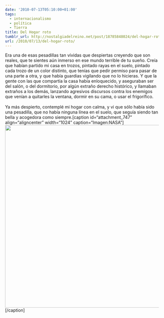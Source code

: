 ```yaml
---
date: '2010-07-13T05:10:00+01:00'
tags:
  - internacionalismo
  - política
  - Tierra
title: Del Hogar roto
tumblr_url: http://nostalgiadelreino.net/post/18785848024/del-hogar-roto
url: /2010/07/13/del-hogar-roto/
---
```


<p>Era una de esas pesadillas tan vívidas que despiertas creyendo que son reales, que te sientes aún inmerso en ese mundo terrible de tu sueño. Creía que habían partido mi casa en trozos, pintado rayas en el suelo, pintado cada trozo de un color distinto, que tenías que pedir permiso para pasar de una parte a otra, y que había guardias vigilando que no lo hicieras. Y que la gente con las que compartía la casa había enloquecido, y aseguraban ser del salón, o del dormitorio, por algún extraño derecho histórico, y llamaban extraños a los demás, lanzando agresivos discursos contra los enemigos que venían a quitarles la ventana, dormir en su cama, o usar el frigorífico.<br/><br/>Ya más despierto, contemplé mi hogar con calma, y vi que sólo había sido una pesadilla, que no había ninguna línea en el suelo, que seguía siendo tan bella y acogedora como siempre.[caption id=&ldquo;attachment_747&rdquo; align=&ldquo;aligncenter&rdquo; width=&ldquo;1024&rdquo; caption=&ldquo;Imagen:NASA&rdquo;]<a href="http://www.nasa.gov/images/content/136213main_BlueMarble_2005_east.jpg"><img src="http://nostalgiadelreino.net/blog/wp-content/uploads/2010/07/136213main_BlueMarble_2005_east-1024x1024.jpg" alt="" title="136213main_BlueMarble_2005_east" width="600" height="600" class="size-large wp-image-747"/></a>[/caption]</p><div class="blogger-post-footer"><img width="1" height="1" src="https://blogger.googleusercontent.com/tracker/1180118427259117074-4647999290184850124?l=nostalgiadelreino.blogspot.com" alt=""/></div>